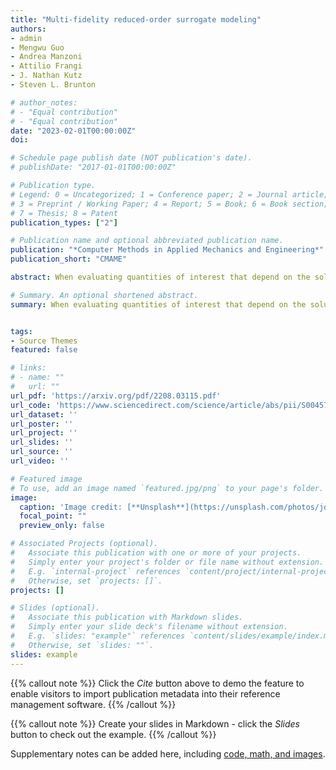 ```yaml
---
title: "Multi-fidelity reduced-order surrogate modeling"
authors:
- admin
- Mengwu Guo
- Andrea Manzoni
- Attilio Frangi
- J. Nathan Kutz
- Steven L. Brunton

# author_notes:
# - "Equal contribution"
# - "Equal contribution"
date: "2023-02-01T00:00:00Z"
doi: 

# Schedule page publish date (NOT publication's date).
# publishDate: "2017-01-01T00:00:00Z"

# Publication type.
# Legend: 0 = Uncategorized; 1 = Conference paper; 2 = Journal article;
# 3 = Preprint / Working Paper; 4 = Report; 5 = Book; 6 = Book section;
# 7 = Thesis; 8 = Patent
publication_types: ["2"]

# Publication name and optional abbreviated publication name.
publication: "*Computer Methods in Applied Mechanics and Engineering*"
publication_short: "CMAME"

abstract: When evaluating quantities of interest that depend on the solutions to differential equations, we inevitably face the trade-off between accuracy and efficiency. Especially for parametrized, time-dependent problems in engineering computations, it is often the case that acceptable computational budgets limit the availability of high-fidelity, accurate simulation data. Multi-fidelity surrogate modeling has emerged as an effective strategy to overcome this difficulty. Its key idea is to leverage many low-fidelity simulation data, less accurate but much faster to compute, to improve the approximations with limited high-fidelity data. In this work, we introduce a novel data-driven framework of multi-fidelity surrogate modeling for parametrized, time-dependent problems using long short-term memory (LSTM) networks, to enhance output predictions both for unseen parameter values and forward in time simultaneously — a task known to be particularly challenging for data-driven models. We demonstrate the wide applicability of the proposed approaches in a variety of engineering problems with high- and low-fidelity data generated through fine versus coarse meshes, small versus large time steps, or finite element full order versus deep learning reduced-order models. Numerical results show that the proposed multi-fidelity LSTM networks not only improve single-fidelity regression significantly, but also outperform the multi-fidelity models based on feed-forward neural networks.

# Summary. An optional shortened abstract.
summary: When evaluating quantities of interest that depend on the solutions to differential equations, we inevitably face the trade-off between accuracy and efficiency. Especially for parametrized, time-dependent problems in engineering computations, it is often the case that acceptable computational budgets limit the availability of high-fidelity, accurate simulation data. Multi-fidelity surrogate modeling has emerged as an effective strategy to overcome this difficulty. Its key idea is to leverage many low-fidelity simulation data, less accurate but much faster to compute, to improve the approximations with limited high-fidelity data. In this work, we introduce a novel data-driven framework of multi-fidelity surrogate modeling for parametrized, time-dependent problems using long short-term memory (LSTM) networks, to enhance output predictions both for unseen parameter values and forward in time simultaneously — a task known to be particularly challenging for data-driven models. We demonstrate the wide applicability of the proposed approaches in a variety of engineering problems with high- and low-fidelity data generated through fine versus coarse meshes, small versus large time steps, or finite element full order versus deep learning reduced-order models. Numerical results show that the proposed multi-fidelity LSTM networks not only improve single-fidelity regression significantly, but also outperform the multi-fidelity models based on feed-forward neural networks.


tags:
- Source Themes
featured: false

# links:
# - name: ""
#   url: ""
url_pdf: 'https://arxiv.org/pdf/2208.03115.pdf'
url_code: 'https://www.sciencedirect.com/science/article/abs/pii/S0045782522007678'
url_dataset: ''
url_poster: ''
url_project: ''
url_slides: ''
url_source: ''
url_video: ''

# Featured image
# To use, add an image named `featured.jpg/png` to your page's folder. 
image:
  caption: 'Image credit: [**Unsplash**](https://unsplash.com/photos/jdD8gXaTZsc)'
  focal_point: ""
  preview_only: false

# Associated Projects (optional).
#   Associate this publication with one or more of your projects.
#   Simply enter your project's folder or file name without extension.
#   E.g. `internal-project` references `content/project/internal-project/index.md`.
#   Otherwise, set `projects: []`.
projects: []

# Slides (optional).
#   Associate this publication with Markdown slides.
#   Simply enter your slide deck's filename without extension.
#   E.g. `slides: "example"` references `content/slides/example/index.md`.
#   Otherwise, set `slides: ""`.
slides: example
---
```


{{% callout note %}}
Click the *Cite* button above to demo the feature to enable visitors to import publication metadata into their reference management software.
{{% /callout %}}

{{% callout note %}}
Create your slides in Markdown - click the *Slides* button to check out the example.
{{% /callout %}}

Supplementary notes can be added here, including [code, math, and images](https://wowchemy.com/docs/writing-markdown-latex/).
